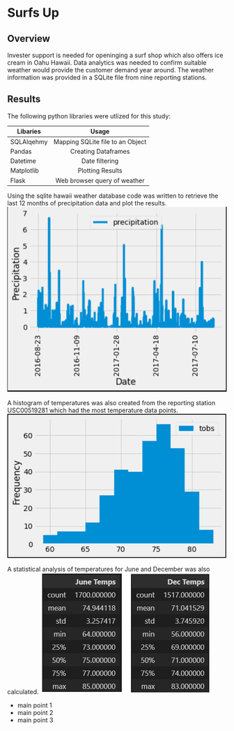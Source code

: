# Surfs Up

## Overview
Invester support is needed for openinging a surf shop which also offers ice cream in Oahu Hawaii.  Data analytics was needed to confirm suitable weather would provide the customer demand year around.  The weather information was provided in a SQLite file from nine reporting stations.

## Results
The following python libraries were utlized for this study:

| Libaries      | Usage                            | 
| ------------- |:--------------------------------:|
| SQLAlqehmy    | Mapping SQLite file to an Object | 
| Pandas        | Creating Dataframes              | 
| Datetime      | Date filtering                   | 
| Matplotlib    | Plotting Results                 | 
| Flask         | Web browser query of weather     | 

Using the sqlite hawaii weather database code was written to retrieve the last 12 months of precipitation data and plot the results.
![alt text](https://github.com/jj2773/surfs_up/blob/main/yearly_rainfall.PNG)

A histogram of temperatures was also created from the reporting station USC00519281 which had the most temperature data points.
![alt text](https://github.com/jj2773/surfs_up/blob/main/histgram_temps_station_USC00519281.PNG)

A statistical analysis of temperatures for June and December was also calculated.
![alt text](https://github.com/jj2773/surfs_up/blob/main/June_Dec_Temp_stats.PNG)

* main point 1
* main point 2
* main point 3